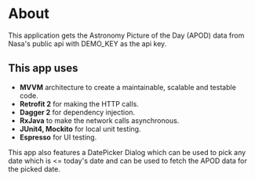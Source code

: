 # About

This application gets the Astronomy Picture of the Day (APOD)  data from Nasa's public api with DEMO_KEY as the api key.

## This app uses  

- **MVVM** architecture to create a maintainable, scalable and testable code.
- **Retrofit 2** for making the HTTP calls.
- **Dagger 2** for dependency injection.
- **RxJava** to make the network calls asynchronous.
- **JUnit4, Mockito** for local unit testing.
- **Espresso** for UI testing.

This app also features a DatePicker Dialog which can be used to pick any date which is <= today's date and can be used to fetch the APOD data for the picked date.
